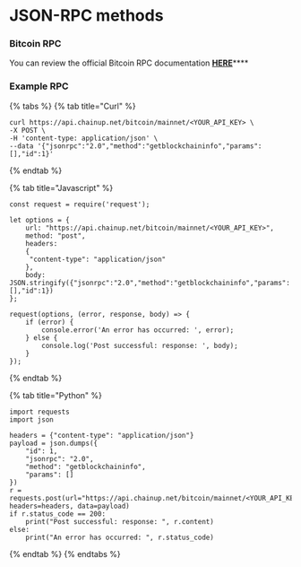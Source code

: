 # JSON-RPC methods

### Bitcoin RPC

You can review the official Bitcoin RPC documentation [**HERE**](https://developer.bitcoin.org/reference/rpc/)****

### Example RPC

{% tabs %}
{% tab title="Curl" %}
```
curl https://api.chainup.net/bitcoin/mainnet/<YOUR_API_KEY> \
-X POST \
-H 'content-type: application/json' \
--data '{"jsonrpc":"2.0","method":"getblockchaininfo","params":[],"id":1}'
```
{% endtab %}

{% tab title="Javascript" %}
```
const request = require('request');

let options = {
    url: "https://api.chainup.net/bitcoin/mainnet/<YOUR_API_KEY>",
    method: "post",
    headers:
    { 
     "content-type": "application/json"
    },
    body: JSON.stringify({"jsonrpc":"2.0","method":"getblockchaininfo","params":[],"id":1})
};

request(options, (error, response, body) => {
    if (error) {
        console.error('An error has occurred: ', error);
    } else {
        console.log('Post successful: response: ', body);
    }
});
```
{% endtab %}

{% tab title="Python" %}
```
import requests
import json

headers = {"content-type": "application/json"}
payload = json.dumps({
    "id": 1,
    "jsonrpc": "2.0",
    "method": "getblockchaininfo",
    "params": []
})
r = requests.post(url="https://api.chainup.net/bitcoin/mainnet/<YOUR_API_KEY>", headers=headers, data=payload)
if r.status_code == 200:
    print("Post successful: response: ", r.content)
else:
    print("An error has occurred: ", r.status_code)
```
{% endtab %}
{% endtabs %}

